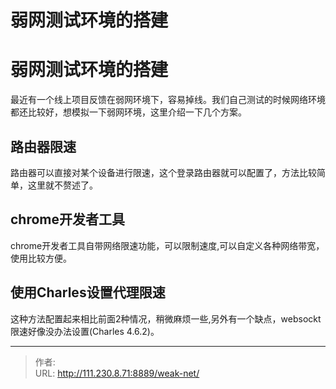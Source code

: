 # 弱网测试环境的搭建

# 弱网测试环境的搭建
最近有一个线上项目反馈在弱网环境下，容易掉线。我们自己测试的时候网络环境都还比较好，想模拟一下弱网环境，这里介绍一下几个方案。

## 路由器限速
路由器可以直接对某个设备进行限速，这个登录路由器就可以配置了，方法比较简单，这里就不赘述了。

## chrome开发者工具
chrome开发者工具自带网络限速功能，可以限制速度,可以自定义各种网络带宽，使用比较方便。

## 使用Charles设置代理限速
这种方法配置起来相比前面2种情况，稍微麻烦一些,另外有一个缺点，websockt限速好像没办法设置(Charles 4.6.2)。


---

> 作者:   
> URL: http://111.230.8.71:8889/weak-net/  

